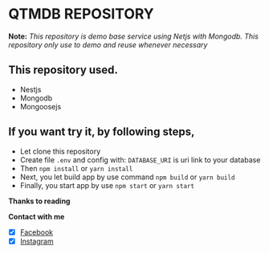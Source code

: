 # QTMDB REPOSITORY

**Note:** *This repository is demo base service using Netjs with Mongodb. This repository only use to demo and reuse whenever necessary*

## This repository used.
- Nestjs
- Mongodb
- Mongoosejs

## If you want try it, by following steps,
- Let clone this repository
- Create file `.env` and config with: `DATABASE_URI` is uri link to your database
- Then `npm install` or `yarn install`
- Next, you let build app by use command `npm build` or `yarn build`
- Finally, you start app by use `npm start` or `yarn start`

**Thanks to reading**

**Contact with me**
- [x] [Facebook](https://www.facebook.com/tho.developer/)
- [x] [Instagram](https://www.instagram.com/quangtho_tpc/)
